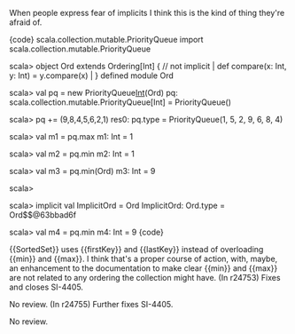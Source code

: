 When people express fear of implicits I think this is the kind of thing they're afraid of.

{code}
scala.collection.mutable.PriorityQueue
import scala.collection.mutable.PriorityQueue

scala> object Ord extends Ordering[Int] {        // not implicit
     |     def compare(x: Int, y: Int) = y.compare(x)
     | }
defined module Ord

scala> val pq = new PriorityQueue[Int]()(Ord)
pq: scala.collection.mutable.PriorityQueue[Int] = PriorityQueue()

scala> pq += (9,8,4,5,6,2,1)
res0: pq.type = PriorityQueue(1, 5, 2, 9, 6, 8, 4)

scala> val m1 = pq.max
m1: Int = 1

scala> val m2 = pq.min
m2: Int = 1

scala> val m3 = pq.min(Ord)
m3: Int = 9

scala>

scala> implicit val ImplicitOrd = Ord
ImplicitOrd: Ord.type = Ord$$@63bbad6f

scala> val m4 = pq.min
m4: Int = 9
{code}

{{SortedSet}} uses {{firstKey}} and {{lastKey}} instead of overloading {{min}} and {{max}}. I think that's a proper course of action, with, maybe, an enhancement to the documentation to make clear {{min}} and {{max}} are not related to any ordering the collection might have.
(In r24753) Fixes and closes SI-4405.

No review.
(In r24755) Further fixes SI-4405.

No review.
